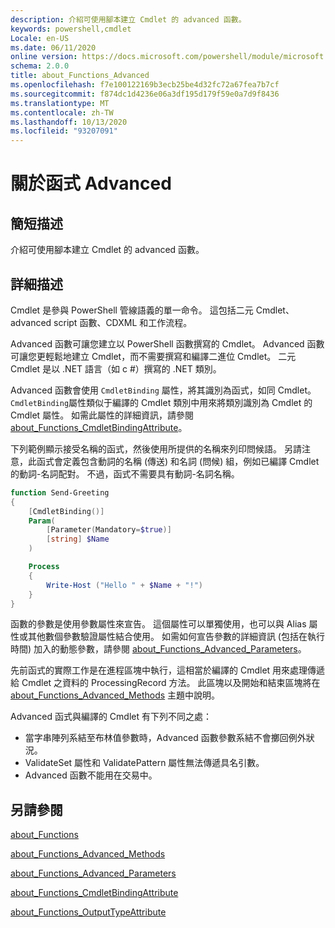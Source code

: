 ```yaml
---
description: 介紹可使用腳本建立 Cmdlet 的 advanced 函數。
keywords: powershell,cmdlet
Locale: en-US
ms.date: 06/11/2020
online version: https://docs.microsoft.com/powershell/module/microsoft.powershell.core/about/about_functions_advanced?view=powershell-6&WT.mc_id=ps-gethelp
schema: 2.0.0
title: about_Functions_Advanced
ms.openlocfilehash: f7e100122169b3ecb25be4d32fc72a67fea7b7cf
ms.sourcegitcommit: f874dc1d4236e06a3df195d179f59e0a7d9f8436
ms.translationtype: MT
ms.contentlocale: zh-TW
ms.lasthandoff: 10/13/2020
ms.locfileid: "93207091"
---
```

# <a name="about-functions-advanced"></a>關於函式 Advanced

## <a name="short-description"></a>簡短描述
介紹可使用腳本建立 Cmdlet 的 advanced 函數。

## <a name="long-description"></a>詳細描述

Cmdlet 是參與 PowerShell 管線語義的單一命令。 這包括二元 Cmdlet、advanced script 函數、CDXML 和工作流程。

Advanced 函數可讓您建立以 PowerShell 函數撰寫的 Cmdlet。 Advanced 函數可讓您更輕鬆地建立 Cmdlet，而不需要撰寫和編譯二進位 Cmdlet。 二元 Cmdlet 是以 .NET 語言（如 c #）撰寫的 .NET 類別。

Advanced 函數會使用 `CmdletBinding` 屬性，將其識別為函式，如同 Cmdlet。 `CmdletBinding`屬性類似于編譯的 Cmdlet 類別中用來將類別識別為 Cmdlet 的 Cmdlet 屬性。 如需此屬性的詳細資訊，請參閱 [about_Functions_CmdletBindingAttribute](about_Functions_CmdletBindingAttribute.md)。

下列範例顯示接受名稱的函式，然後使用所提供的名稱來列印問候語。 另請注意，此函式會定義包含動詞的名稱 (傳送) 和名詞 (問候) 組，例如已編譯 Cmdlet 的動詞-名詞配對。 不過，函式不需要具有動詞-名詞名稱。

```powershell
function Send-Greeting
{
    [CmdletBinding()]
    Param(
        [Parameter(Mandatory=$true)]
        [string] $Name
    )

    Process
    {
        Write-Host ("Hello " + $Name + "!")
    }
}
```

函數的參數是使用參數屬性來宣告。
這個屬性可以單獨使用，也可以與 Alias 屬性或其他數個參數驗證屬性結合使用。 如需如何宣告參數的詳細資訊 (包括在執行時間) 加入的動態參數，請參閱 [about_Functions_Advanced_Parameters](about_Functions_Advanced_Parameters.md)。

先前函式的實際工作是在進程區塊中執行，這相當於編譯的 Cmdlet 用來處理傳遞給 Cmdlet 之資料的 ProcessingRecord 方法。 此區塊以及開始和結束區塊將在 [about_Functions_Advanced_Methods](about_Functions_Advanced_Methods.md) 主題中說明。

Advanced 函式與編譯的 Cmdlet 有下列不同之處：

- 當字串陣列系結至布林值參數時，Advanced 函數參數系結不會擲回例外狀況。
- ValidateSet 屬性和 ValidatePattern 屬性無法傳遞具名引數。
- Advanced 函數不能用在交易中。

## <a name="see-also"></a>另請參閱

[about_Functions](about_Functions.md)

[about_Functions_Advanced_Methods](about_Functions_Advanced_Methods.md)

[about_Functions_Advanced_Parameters](about_Functions_Advanced_Parameters.md)

[about_Functions_CmdletBindingAttribute](about_Functions_CmdletBindingAttribute.md)

[about_Functions_OutputTypeAttribute](about_Functions_OutputTypeAttribute.md)
